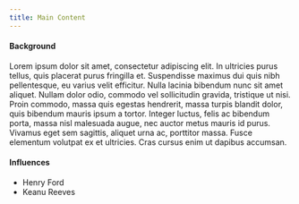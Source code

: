 ```yaml
---
title: Main Content
---
```

#### B﻿ackground

Lorem ipsum dolor sit amet, consectetur adipiscing elit. In ultricies purus tellus, quis placerat purus fringilla et. Suspendisse maximus dui quis nibh pellentesque, eu varius velit efficitur. Nulla lacinia bibendum nunc sit amet aliquet. Nullam dolor odio, commodo vel sollicitudin gravida, tristique ut nisi. Proin commodo, massa quis egestas hendrerit, massa turpis blandit dolor, quis bibendum mauris ipsum a tortor. Integer luctus, felis ac bibendum porta, massa nisl malesuada augue, nec auctor metus mauris id purus. Vivamus eget sem sagittis, aliquet urna ac, porttitor massa. Fusce elementum volutpat ex et ultricies. Cras cursus enim ut dapibus accumsan.

#### I﻿nfluences

* H﻿enry Ford
* K﻿eanu Reeves